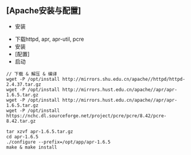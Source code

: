 ## [Apache安装与配置] ##

- 安装
 * 下载httpd, apr, apr-util, pcre
 * 安装
 * [配置]
 * 启动
```
// 下载 & 解压 & 编译
wget -P /opt/install http://mirrors.shu.edu.cn/apache//httpd/httpd-2.4.37.tar.gz
wget -P /opt/install http://mirrors.hust.edu.cn/apache//apr/apr-1.6.5.tar.gz
wget -P /opt/install http://mirrors.hust.edu.cn/apache//apr/apr-1.6.5.tar.gz
wget -P /opt/install https://nchc.dl.sourceforge.net/project/pcre/pcre/8.42/pcre-8.42.tar.gz

tar xzvf apr-1.6.5.tar.gz
cd apr-1.6.5
./configure --prefix=/opt/app/apr-1.6.5
make & make install


```